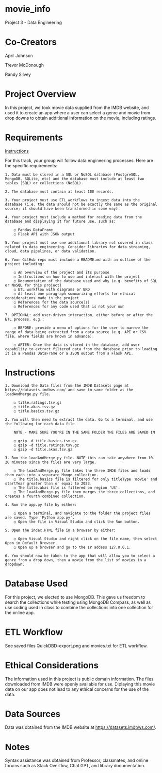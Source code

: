 # movie_info

Project 3 - Data Engineering

# Co-Creators

April Johnson

Trevor McDonough

Randy Silvey

# Project Overview

In this project, we took movie data supplied from the IMDB website, and used it to create an app where a user can select a genre and movie from drop downs to obtain additional information on the movie, including ratings. 

# Requirements

<ins> Instructions </ins>

For this track, your group will follow data engineering processes. Here are the specific requirements:

    1. Data must be stored in a SQL or NoSQL database (PostgreSQL, MongoDB, SQLite, etc) and the database must include at least two tables (SQL) or collections (NoSQL).

    2. The database must contain at least 100 records.

    3. Your project must use ETL workflows to ingest data into the database (i.e. the data should not be exactly the same as the original source; it should have been transformed in some way).

    4. Your project must include a method for reading data from the database and displaying it for future use, such as:

        ○ Pandas DataFrame
        ○ Flask API with JSON output

    5. Your project must use one additional library not covered in class related to data engineering. Consider libraries for data streaming, cloud, data pipelines, or data validation.

    6. Your GitHub repo must include a README.md with an outline of the project including:

        ○ An overview of the project and its purpose
        ○ Instructions on how to use and interact with the project
        ○ Documentation of the database used and why (e.g. benefits of SQL or NoSQL for this project)
        ○ ETL workflow with diagrams or ERD
        ○ At least one paragraph summarizing efforts for ethical considerations made in the project
        ○ References for the data source(s)
        ○ References for any code used that is not your own
 
    7. OPTIONAL: add user-driven interaction, either before or after the ETL process. e.g.:
 
        ○ BEFORE: provide a menu of options for the user to narrow the range of data being extracted from a data source (e.g. API or CSV file, where fields are known in advance).

        ○ AFTER: Once the data is stored in the database, add user capability to extract filtered data from the database prior to loading it in a Pandas DataFrame or a JSON output from a Flask API.

# Instructions

    1. Download the Data files from the IMDB Datasets page at https://datasets.imdbws.com/ and save to same folder as the loadAndMerge.py file.

        ○ title.ratings.tsv.gz
        ○ title.akas.tsv.gz
        ○ title.basics.tsv.gz 

    2. You will then need to extract the data. Go to a terminal, and use the following for each data file
    
        NOTE - MAKE SURE YOU'RE IN THE SAME FOLDER THE FILES ARE SAVED IN

        ○ gzip -d title.basics.tsv.gz
        ○ gzip -d title.ratings.tsv.gz
        ○ gzip -d title.akas.tsv.gz

    3. Run the loadAndMerge.py file. NOTE this can take anywhere from 10-20 minutes since the files are very large. 

        ○ The loadAndMerge.py file takes the three IMDB files and loads them each into a separate Mongo collection. 
        ○ The title.basics file is filtered for only titleType 'movie' and startYear greater than or equal to 2023.
        ○ The title.akas file is filtered on region 'US'.
        ○ The loadAndMerge.py file then merges the three collections, and creates a fourth combined collection.

    4. Run the app.py file by either:
        
        ○ Open a terminal, and navigate to the folder the project files are saved. Type 'Python app.py'.
        ○ Open the file in Visual Studio and click the Run button.

    5. Open the index.HTML file in a browser by either:
    
        ○ Open Visual Studio and right click on the file name, then select Open in Default Browser.
        ○ Open up a browser and go to the IP addess 127.0.0.1.

    6. You should now be taken to the app that will allow you to select a genre from a drop down, then a movie from the list of movies in a dropdown. 

# Database Used

For this project, we elected to use MongoDB. This gave us freedom to search the collections while testing using MongoDB Compass, as well as use coding used in class to combine the collections into one collection for the online app.

# ETL Workflow

See saved files QuickDBD-export.png and movies.txt for ETL workflow.

# Ethical Considerations

The information used in this project is public domain information. The files downloaded from IMDB were openly available for use. Diplaying this movie data on our app does not lead to any ethical concerns for the use of the data. 

# Data Sources

Data was obtained from the IMDB website at https://datasets.imdbws.com/. 

# Notes

Syntax assistance was obtained from Professor, classmates, and online forums such as Stack Overflow, Chat GPT, and library documentation.
